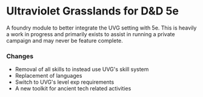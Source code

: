 # Ultraviolet Grasslands for D&D 5e

A foundry module to better integrate the UVG setting with 5e. This is heavily a work in progress and primarily exists to assist in running a private campaign and may never be feature complete. 

### Changes

- Removal of all skills to instead use UVG's skill system
- Replacement of languages
- Switch to UVG's level exp requirements
- A new toolkit for ancient tech related activities